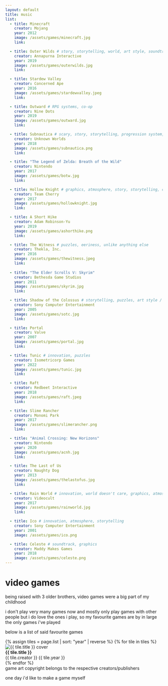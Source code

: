 ```yaml
---
layout: default
title: music
list:
  - title: Minecraft
    creator: Mojang
    year: 2012
    image: /assets/games/minecraft.jpg
    link: 

  - title: Outer Wilds # story, storytelling, world, art style, soundtrack
    creator: Annapurna Interactive
    year: 2019
    image: /assets/games/outerwilds.jpg
    link:

  - title: Stardew Valley
    creator: Concerned Ape
    year: 2016
    image: /assets/games/stardewvalley.jpeg
    link: 

  - title: Outward # RPG systems, co-op
    creator: Nine Dots
    year: 2019
    image: /assets/games/outward.jpg
    link: 

  - title: Subnautica # scary, story, storytelling, progression system, world
    creator: Unknown Worlds
    year: 2018
    image: /assets/games/subnautica.png
    link: 

  - title: "The Legend of Zelda: Breath of the Wild"
    creator: Nintendo
    year: 2017
    image: /assets/games/botw.jpg
    link: 

  - title: Hollow Knight # graphics, atmosphere, story, storytelling, combat, upgrade systems
    creator: Team Cherry
    year: 2017
    image: /assets/games/hollowknight.jpg
    link: 

  - title: A Short Hike
    creator: Adam Robinson-Yu
    year: 2019
    image: /assets/games/ashorthike.png
    link: 

  - title: The Witness # puzzles, eeriness, unlike anything else
    creator: Thekla, Inc.
    year: 2016
    image: /assets/games/thewitness.jpeg
    link: 
    
  - title: "The Elder Scrolls V: Skyrim"
    creator: Bethesda Game Studios
    year: 2011
    image: /assets/games/skyrim.jpg
    link: 

  - title: Shadow of the Colossus # storytelling, puzzles, art style / atmosphere
    creator: Sony Computer Entertainment
    year: 2005
    image: /assets/games/sotc.jpg
    link: 

  - title: Portal
    creator: Valve
    year: 2007
    image: /assets/games/portal.jpg
    link: 

  - title: Tunic # innovation, puzzles
    creator: Isometricorp Games
    year: 2022
    image: /assets/games/tunic.jpg
    link: 

  - title: Raft
    creator: Redbeet Interactive
    year: 2018
    image: /assets/games/raft.jpeg
    link: 

  - title: Slime Rancher
    creator: Monomi Park
    year: 2017
    image: /assets/games/slimerancher.png
    link: 

  - title: "Animal Crossing: New Horizons"
    creator: Nintendo
    year: 2020
    image: /assets/games/acnh.jpg
    link: 

  - title: The Last of Us
    creator: Naughty Dog
    year: 2013
    image: /assets/games/thelastofus.jpg
    link: 

  - title: Rain World # innovation, world doesn't care, graphics, atmosphere
    creator: Videocult
    year: 2017
    image: /assets/games/rainworld.jpg
    link: 

  - title: Ico # innovation, atmosphere, storytelling
    creator: Sony Computer Entertainment
    year: 2001
    image: /assets/games/ico.png

  - title: Celeste # soundtrack, graphics
    creator: Maddy Makes Games
    year: 2018
    image: /assets/games/celeste.png
---
```


# video games

being raised with 3 older brothers, video games were a big part of my childhood

i don't play very many games now and mostly only play games with other people but i do love the ones i play, so my favourite games are by in large the only games i've played

below is a list of said favourite games

<div class="image-tiles">
    {% assign tiles = page.list | sort: "year" | reverse %}
    {% for tile in tiles %}
        <div class="image-tile">
        <div class="tile-card">
            <img src="{{ tile.image }}" alt="{{ tile.title }} cover" class="tile-cover">
            <div class="tile-info">
            <strong>{{ tile.title }}</strong><br>
            <span>{{ tile.creator }}</span>
            <span>{{ tile.year }}</span>
            </div>
        </div>
        </div>
    {% endfor %}
</div>

<div class="small-text">game art copyright belongs to the respective creators/publishers</div>

one day i'd like to make a game myself
